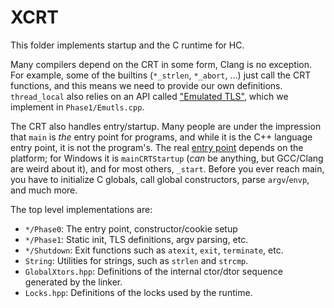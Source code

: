 # XCRT

This folder implements startup and the C runtime for HC.

Many compilers depend on the CRT in some form, Clang is no exception.
For example, some of the builtins (``*_strlen``, ``*_abort``, ...)
just call the CRT functions, and this means we need to provide
our own definitions. ``thread_local`` also relies on an API called
["Emulated TLS"](http://www.chiark.greenend.org.uk/doc/gcc-4.9-doc/gccint.html#Emulated-TLS),
which we implement in ``Phase1/Emutls.cpp``.

The CRT also handles entry/startup. Many people are under the impression that ``main`` is *the*
entry point for programs, and while it is the C++ language entry point, it is not the program's.
The real [entry point](https://en.wikipedia.org/wiki/Entry_point) depends on the platform;
for Windows it is ``mainCRTStartup`` (*can* be anything, but GCC/Clang are weird about it),
and for most others, ``_start``. Before you ever reach main, you have to initialize C globals,
call global constructors, parse ``argv``/``envp``, and much more.

The top level implementations are:

- ``*/Phase0``: The entry point, constructor/cookie setup
- ``*/Phase1``: Static init, TLS definitions, argv parsing, etc.
- ``*/Shutdown``: Exit functions such as ``atexit``, ``exit``, ``terminate``, etc.
- ``String``: Utilities for strings, such as ``strlen`` and ``strcmp``.
- ``GlobalXtors.hpp``: Definitions of the internal ctor/dtor sequence generated by the linker.
- ``Locks.hpp``: Definitions of the locks used by the runtime.
